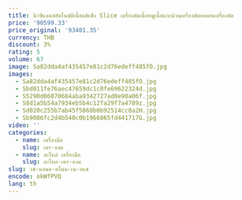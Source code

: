 ```yaml
---
title: นิวซีแลนด์อัตโนมัติเนื้อแช่แข็ง Slice เครื่องตัดเนื้อหมูเนื้อแกะม้วนเครื่องตัดเบคอนเครื่องตัด
price: '90599.33'
price_original: '93401.35'
currency: THB
discount: 3%
rating: 5
volume: 67
image: Sa82dda4af435457e81c2d76edeff485fO.jpg
images:
  - Sa82dda4af435457e81c2d76edeff485fO.jpg
  - Sbd011fe76aec47659dc1c0fe69622324d.jpg
  - S5290d06870684aba9342727ad0e90a06f.jpg
  - S8d1a5b54a7934eb5b4c12fa29f7a4789z.jpg
  - Sd020c255b7ab45f5860b0b92514cc8a2H.jpg
  - Sb9086fc2d4b540c0b1966865fd441717G.jpg
video: ''
categories:
  - name: เครื่องมือ
    slug: เคร-องม
  - name: อะไหล่ เครื่องมือ
    slug: อะไหล-เคร-องม
slug: วซ-แลนด-ตโนม-เน-อแช
encode: okWfPVQ
lang: th
---
```

  